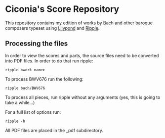 # Ciconia's Score Repository

This repository contains my edition of works by Bach and other baroque composers typeset using [Lilypond](http://lilypond.org/) and [Ripple](http://github.com/ciconia/ripple/tree).

## Processing the files

In order to view the scores and parts, the source files need to be converted into PDF files. In order to do that run ripple:

    ripple <work name>
    
To process BWV676 run the following:

    ripple bach/BWV676
    
To process all pieces, run ripple without any arguments (yes, this is going to take a while...)

For a full list of options run:

    ripple -h

All PDF files are placed in the \_pdf subdirectory.

